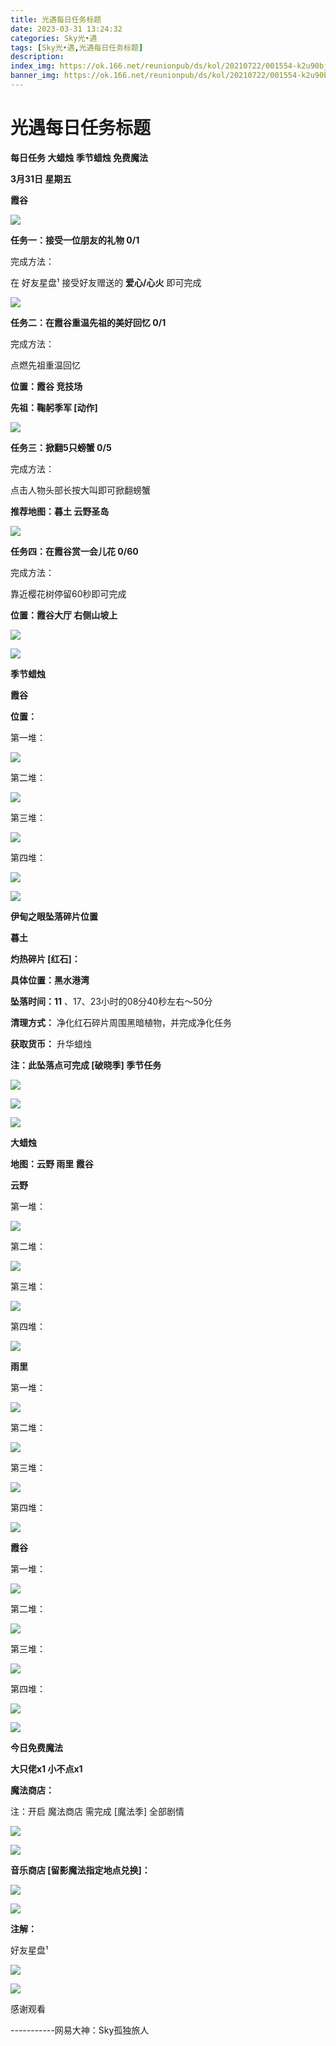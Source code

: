 ```yaml
---
title: 光遇每日任务标题
date: 2023-03-31 13:24:32
categories: Sky光•遇
tags: [Sky光•遇,光遇每日任务标题]
description: 
index_img: https://ok.166.net/reunionpub/ds/kol/20210722/001554-k2u90bj7ay.png?imageView&thumbnail=600x0&type=jpg
banner_img: https://ok.166.net/reunionpub/ds/kol/20210722/001554-k2u90bj7ay.png?imageView&thumbnail=600x0&type=jpg
---
```

# 光遇每日任务标题
**每日任务 大蜡烛 季节蜡烛 免费魔法**

 **3月31日 星期五**

 **霞谷**

![](https://img.166.net/reunionpub/ds/kol/20230331/001723-0ilrzca7u3.jpg)

 **任务一：接受一位朋友的礼物 0/1**

完成方法：

在 好友星盘¹ 接受好友赠送的 **爱心/心火** 即可完成

![](https://img.166.net/reunionpub/ds/kol/20230331/000525-34nj0ypko2.jpeg)

 **任务二：在霞谷重温先祖的美好回忆 0/1**

完成方法：

点燃先祖重温回忆

 **位置：霞谷 竞技场**

 **先祖：鞠躬季军 [动作]**

![](https://img.166.net/reunionpub/ds/kol/20230331/000600-iqewv5dshn.jpeg)

 **任务三：掀翻5只螃蟹 0/5**

完成方法：

点击人物头部长按大叫即可掀翻螃蟹

 **推荐地图：暮土 云野圣岛**

![](https://img.166.net/reunionpub/ds/kol/20230331/000827-1of2gzir59.jpg)

 **任务四：在霞谷赏一会儿花 0/60**

完成方法：

靠近樱花树停留60秒即可完成

 **位置：霞谷大厅 右侧山坡上**

![](https://img.166.net/reunionpub/ds/kol/20230330/235210-rd92s6jz0k.jpeg)

![](https://img.166.net/reunionpub/ds/kol/20221018/100256-wzutnocka0.png)

 **季节蜡烛**

 **霞谷**

 **位置：**

第一堆：

![](https://img.166.net/reunionpub/ds/kol/20230330/235337-t2suogyef6.jpeg)

第二堆：

![](https://img.166.net/reunionpub/ds/kol/20230330/235347-7nzhriak98.jpeg)

第三堆：

![](https://img.166.net/reunionpub/ds/kol/20230330/235357-nj5l2fhsqp.jpeg)

第四堆：

![](https://img.166.net/reunionpub/ds/kol/20230330/235408-cuolry2fhg.jpeg)

![](https://img.166.net/reunionpub/ds/kol/20221130/005912-5mvshq9nf3.png)

 **伊甸之眼坠落碎片位置**

 **暮土**

 **灼热碎片 [红石]：**

 **具体位置：黑水港湾**

 **坠落时间：11** 、17、23小时的08分40秒左右～50分

 **清理方式：** 净化红石碎片周围黑暗植物，并完成净化任务

 **获取货币：** 升华蜡烛

 **注：此坠落点可完成  [破晓季] 季节任务**

![](https://img.166.net/reunionpub/ds/kol/20230331/001437-zpu7d51jlf.jpeg)

![](https://img.166.net/reunionpub/ds/kol/20230331/001500-n4bletfpi3.jpg)

![](https://img.166.net/reunionpub/ds/kol/20230313/005012-cdpy0kr1uq.png)

 **大蜡烛**

 **地图：云野 雨里 霞谷**

 **云野**

第一堆：

![](https://img.166.net/reunionpub/ds/kol/20230330/235853-ihl04odpkw.jpeg)

第二堆：

![](https://img.166.net/reunionpub/ds/kol/20230330/235907-kdrgiuvfsq.jpeg)

第三堆：

![](https://img.166.net/reunionpub/ds/kol/20230330/235918-e80tqpsmwj.jpeg)

第四堆：

![](https://img.166.net/reunionpub/ds/kol/20230330/235925-upcmrsfn68.jpeg)

 **雨里**

第一堆：

![](https://img.166.net/reunionpub/ds/kol/20230331/000047-qt3yvhzcj1.jpeg)

第二堆：

![](https://img.166.net/reunionpub/ds/kol/20230331/000059-8kp3ydq1jf.jpeg)

第三堆：

![](https://img.166.net/reunionpub/ds/kol/20230331/000108-hk352edpz4.jpeg)

第四堆：

![](https://img.166.net/reunionpub/ds/kol/20230331/000117-qmtehfb3jz.jpeg)

 **霞谷**

第一堆：

![](https://img.166.net/reunionpub/ds/kol/20230331/000153-hcjdwf4bga.jpeg)

第二堆：

![](https://img.166.net/reunionpub/ds/kol/20230331/000209-8sb0dgohyc.jpeg)

第三堆：

![](https://img.166.net/reunionpub/ds/kol/20230331/000217-y93qum5h7t.jpeg)

第四堆：

![](https://img.166.net/reunionpub/ds/kol/20230331/000226-botz4dpsy1.jpeg)

![](https://img.166.net/reunionpub/ds/kol/20221018/100256-wzutnocka0.png)

 **今日免费魔法**

 **大只佬x1 小不点x1**

 **魔法商店：**

注：开启 魔法商店 需完成 [魔法季] 全部剧情

![](https://img.166.net/reunionpub/ds/kol/20221018/100559-oibznvdtus.png)

![](https://img.166.net/reunionpub/ds/kol/20230331/000250-byh7wavprg.jpeg)

 **音乐商店 [留影魔法指定地点兑换]：**

![](https://img.166.net/reunionpub/ds/kol/20230327/000429-k53dugb7fe.jpeg)

 **![](https://img.166.net/reunionpub/ds/kol/20221018/100256-wzutnocka0.png)**

 **注解：**

好友星盘¹

![](https://img.166.net/reunionpub/ds/kol/20230331/001002-jf1pdlyn6w.jpeg)

![](https://img.166.net/reunionpub/ds/kol/20230331/000943-nqry4ubf5h.png)

感谢观看

\-----------网易大神：Sky孤独旅人

